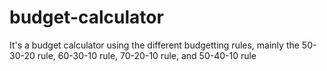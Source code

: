 # budget-calculator
It's a budget calculator using the different budgetting rules, mainly the 50-30-20 rule, 60-30-10 rule, 70-20-10 rule, and 50-40-10 rule
